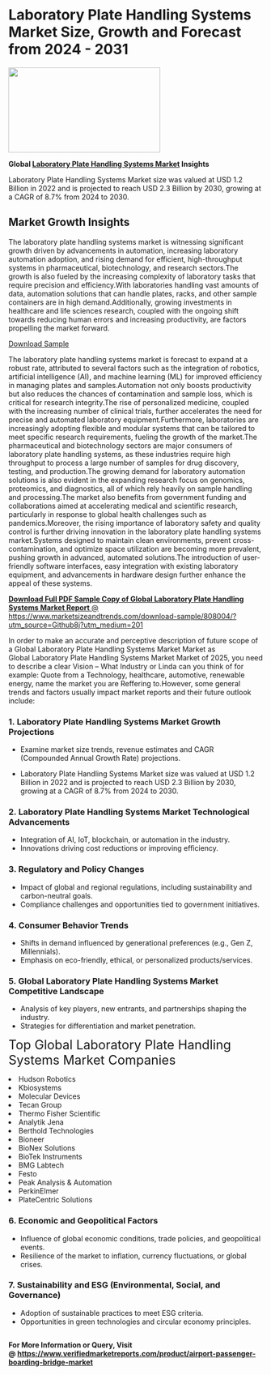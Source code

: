 <H1>Laboratory Plate Handling Systems Market Size, Growth and Forecast from 2024 - 2031</H1><img class="aligncenter size-medium wp-image-584254" src="https://thirdeyenews.in/wp-content/uploads/2024/09/Global-Market-Research-300x168.jpeg" alt="" width="300" height="168" /><p><strong>Global&nbsp;<a href="https://www.marketsizeandtrends.com/download-sample/808004/?utm_source=Github8j?utm_medium=201">Laboratory Plate Handling Systems Market</a> Insights</strong></p><p>Laboratory Plate Handling Systems Market size was valued at USD 1.2 Billion in 2022 and is projected to reach USD 2.3 Billion by 2030, growing at a CAGR of 8.7% from 2024 to 2030.</p><p><h2>Market Growth Insights</h2> <p>The laboratory plate handling systems market is witnessing significant growth driven by advancements in automation, increasing laboratory automation adoption, and rising demand for efficient, high-throughput systems in pharmaceutical, biotechnology, and research sectors.The growth is also fueled by the increasing complexity of laboratory tasks that require precision and efficiency.With laboratories handling vast amounts of data, automation solutions that can handle plates, racks, and other sample containers are in high demand.Additionally, growing investments in healthcare and life sciences research, coupled with the ongoing shift towards reducing human errors and increasing productivity, are factors propelling the market forward.</p> <p><a href="#">Download Sample</a></p> <p>The laboratory plate handling systems market is forecast to expand at a robust rate, attributed to several factors such as the integration of robotics, artificial intelligence (AI), and machine learning (ML) for improved efficiency in managing plates and samples.Automation not only boosts productivity but also reduces the chances of contamination and sample loss, which is critical for research integrity.The rise of personalized medicine, coupled with the increasing number of clinical trials, further accelerates the need for precise and automated laboratory equipment.Furthermore, laboratories are increasingly adopting flexible and modular systems that can be tailored to meet specific research requirements, fueling the growth of the market.The pharmaceutical and biotechnology sectors are major consumers of laboratory plate handling systems, as these industries require high throughput to process a large number of samples for drug discovery, testing, and production.The growing demand for laboratory automation solutions is also evident in the expanding research focus on genomics, proteomics, and diagnostics, all of which rely heavily on sample handling and processing.The market also benefits from government funding and collaborations aimed at accelerating medical and scientific research, particularly in response to global health challenges such as pandemics.Moreover, the rising importance of laboratory safety and quality control is further driving innovation in the laboratory plate handling systems market.Systems designed to maintain clean environments, prevent cross-contamination, and optimize space utilization are becoming more prevalent, pushing growth in advanced, automated solutions.The introduction of user-friendly software interfaces, easy integration with existing laboratory equipment, and advancements in hardware design further enhance the appeal of these systems.<p><a href="#"></p><p><span class=""><strong>Download Full PDF Sample Copy of Global Laboratory Plate Handling Systems Market Report</strong> @ <a href="https://www.marketsizeandtrends.com/download-sample/808004/?utm_source=Github8j?utm_medium=201" target="_blank">https://www.marketsizeandtrends.com/download-sample/808004/?utm_source=Github8j?utm_medium=201</a></span></p><p>In order to make an accurate and perceptive description of future scope of a Global&nbsp;Laboratory Plate Handling Systems Market Market as Global&nbsp;Laboratory Plate Handling Systems Market Market of 2025, you need to describe a clear Vision &ndash; What Industry or Linda can you think of for example: Quote from a Technology, healthcare, automotive, renewable energy, name the market you are Reffering to.However, some general trends and factors usually impact market reports and their future outlook include:</p><h3>1.&nbsp;<strong>Laboratory Plate Handling Systems Market Growth Projections</strong></h3><ul><li>Examine market size trends, revenue estimates and CAGR (Compounded Annual Growth Rate) projections.</li><li><p>Laboratory Plate Handling Systems Market size was valued at USD 1.2 Billion in 2022 and is projected to reach USD 2.3 Billion by 2030, growing at a CAGR of 8.7% from 2024 to 2030.</p></li></ul><h3>2.&nbsp;<strong>Laboratory Plate Handling Systems Market Technological Advancements</strong></h3><ul><li>Integration of AI, IoT, blockchain, or automation in the industry.</li><li>Innovations driving cost reductions or improving efficiency.</li></ul><h3>3.&nbsp;<strong>Regulatory and Policy Changes</strong></h3><ul><li>Impact of global and regional regulations, including sustainability and carbon-neutral goals.</li><li>Compliance challenges and opportunities tied to government initiatives.</li></ul><h3>4.&nbsp;<strong>Consumer Behavior Trends</strong></h3><ul><li>Shifts in demand influenced by generational preferences (e.g., Gen Z, Millennials).</li><li>Emphasis on eco-friendly, ethical, or personalized products/services.</li></ul><h3>5.&nbsp;<strong>Global Laboratory Plate Handling Systems Market Competitive Landscape</strong></h3><ul><li>Analysis of key players, new entrants, and partnerships shaping the industry.</li><li>Strategies for differentiation and market penetration.</li></ul><p data-pm-slice="1 1 []"><span style="color: inherit; font-family: inherit; font-size: 25px;">Top Global Laboratory Plate Handling Systems Market Companies</span></p><div class="" data-test-id=""><p><li>Hudson Robotics</li><li> Kbiosystems</li><li> Molecular Devices</li><li> Tecan Group</li><li> Thermo Fisher Scientific</li><li> Analytik Jena</li><li> Berthold Technologies</li><li> Bioneer</li><li> BioNex Solutions</li><li> BioTek Instruments</li><li> BMG Labtech</li><li> Festo</li><li> Peak Analysis & Automation</li><li> PerkinElmer</li><li> PlateCentric Solutions</li></p></div><h3>6.&nbsp;<strong>Economic and Geopolitical Factors</strong></h3><ul><li>Influence of global economic conditions, trade policies, and geopolitical events.</li><li>Resilience of the market to inflation, currency fluctuations, or global crises.</li></ul><h3>7.&nbsp;<strong>Sustainability and ESG (Environmental, Social, and Governance)</strong></h3><ul><li>Adoption of sustainable practices to meet ESG criteria.</li><li>Opportunities in green technologies and circular economy principles.</li></ul><h2><strong style="font-size: 14px;">For More Information or Query, Visit @&nbsp;</strong><a style="background-color: #ffffff; font-size: 14px;" href="https://www.marketsizeandtrends.com/report/laboratory-plate-handling-systems-market/" target="_blank">https://www.verifiedmarketreports.com/product/airport-passenger-boarding-bridge-market</a></h2>